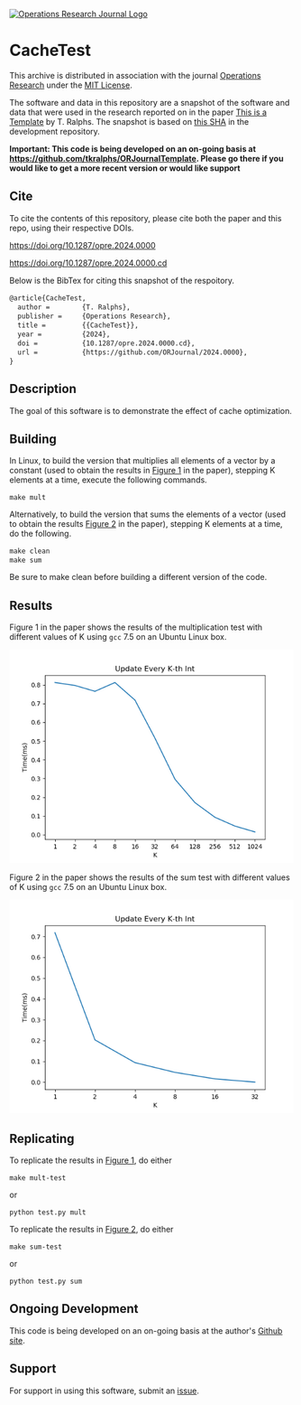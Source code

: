 [![Operations Research Journal Logo](https://orjournal.github.io/OperationsReseachHeader.jpg)](https://pubsonline.informs.org/journal/opre)

# CacheTest

This archive is distributed in association with the journal [Operations Research](https://pubsonline.informs.org/journal/opre) under the [MIT License](LICENSE).

The software and data in this repository are a snapshot of the software and data
that were used in the research reported on in the paper 
[This is a Template](https://doi.org/10.1287/opre.2024.0000) by T. Ralphs. 
The snapshot is based on 
[this SHA](https://github.com/tkralphs/ORJournalTemplate/commit/7588d8908e79fd1b30a933d3553ebf18bb906bb9) 
in the development repository. 

**Important: This code is being developed on an on-going basis at 
https://github.com/tkralphs/ORJournalTemplate. Please go there if you would like to
get a more recent version or would like support**

## Cite

To cite the contents of this repository, please cite both the paper and this repo, using their respective DOIs.

https://doi.org/10.1287/opre.2024.0000

https://doi.org/10.1287/opre.2024.0000.cd

Below is the BibTex for citing this snapshot of the respoitory.

```
@article{CacheTest,
  author =        {T. Ralphs},
  publisher =     {Operations Research},
  title =         {{CacheTest}},
  year =          {2024},
  doi =           {10.1287/opre.2024.0000.cd},
  url =           {https://github.com/ORJournal/2024.0000},
}  
```

## Description

The goal of this software is to demonstrate the effect of cache optimization.

## Building

In Linux, to build the version that multiplies all elements of a vector by a
constant (used to obtain the results in [Figure 1](results/mult-test.png) in the
paper), stepping K elements at a time, execute the following commands.

```
make mult
```

Alternatively, to build the version that sums the elements of a vector (used
to obtain the results [Figure 2](results/sum-test.png) in the paper), stepping K
elements at a time, do the following.

```
make clean
make sum
```

Be sure to make clean before building a different version of the code.

## Results

Figure 1 in the paper shows the results of the multiplication test with different
values of K using `gcc` 7.5 on an Ubuntu Linux box.

![Figure 1](results/mult-test.png)

Figure 2 in the paper shows the results of the sum test with different
values of K using `gcc` 7.5 on an Ubuntu Linux box.

![Figure 1](results/sum-test.png)

## Replicating

To replicate the results in [Figure 1](results/mult-test.png), do either

```
make mult-test
```
or
```
python test.py mult
```
To replicate the results in [Figure 2](results/sum-test.png), do either

```
make sum-test
```
or
```
python test.py sum
```

## Ongoing Development

This code is being developed on an on-going basis at the author's
[Github site](https://github.com/tkralphs/ORJournalTemplate).

## Support

For support in using this software, submit an
[issue](https://github.com/tkralphs/ORJournalTemplate/issues/new).
